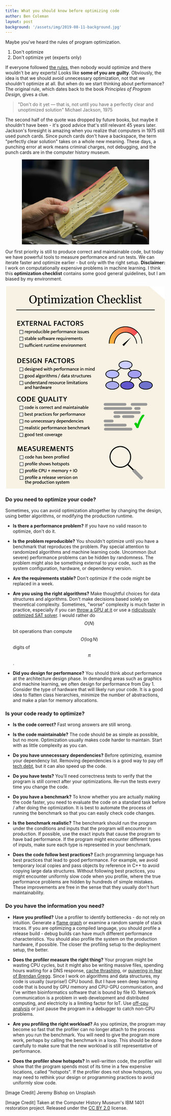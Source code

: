 ```yaml
---
title: What you should know before optimizing code
author: Ben Coleman
layout: post
background: '/assets/img/2019-08-11-background.jpg'
---
```


Maybe you've heard the rules of program optimization.

1. Don't optimize
2. Don't optimize yet (experts only)

If everyone followed [the rules](https://wiki.c2.com/?RulesOfOptimization), then nobody would optimize and there wouldn't be any experts! Looks like **some of you are guilty**. Obviously, the idea is that we should avoid unnecessary optimization, not that we shouldn't optimize at all. But when do we start thinking about performance? The original rule, which dates back to the book *Principles of Program Design*, gives a clue.

> "Don't do it yet — that is, not until you have a perfectly clear and unoptimized solution"
> Michael Jackson, 1975

The second half of the quote was dropped by future books, but maybe it shouldn't have been - it's good advice that's still relevant 45 years later. Jackson's foresight is amazing when you realize that computers in 1975 still used punch cards. Since punch cards don't have a backspace, the term "perfectly clear solution" takes on a whole new meaning. These days, a punching error at work means criminal charges, not debugging, and the punch cards are in the computer history museum. 

<img src="/assets/img/2020-07-21-punch-card.jpg" style="display:block; margin-left: auto; margin-right: auto;" width="400">

Our first priority is still to produce correct and maintainable code, but today we have powerful tools to measure performance and run tests. We can iterate faster and optimize earlier - but only with the right setup. **Disclaimer:** I work on computationally expensive problems in machine learning. I think this **optimization checklist** contains some good general guidelines, but I am biased by my environment.

<!-- software is far more complex today than in 1975. We have powerful tools to measure performance and run tests, but they're worthless if you don't use them. -->

<img src="/assets/img/optimization-checklist.png" style="display:block; margin-left: auto; margin-right: auto;" width="500">



### Do you need to optimize your code?
Sometimes, you can avoid optimization altogether by changing the design, using better algorithms, or modifying the production runtime.

- **Is there a performance problem?**
If you have no valid reason to optimize, don't do it.

- **Is the problem reproducible?** You shouldn't optimize until you have a benchmark that reproduces the problem. Pay special attention to randomized algorithms and machine learning code. Uncommon (but severe) performance problems can be hidden by randomness. The problem might also be something external to your code, such as the system configuration, hardware, or dependency version.

- **Are the requirements stable?** Don't optimize if the code might be replaced in a week.

- **Are you using the right algorithms?** Make thoughtful choices for data structures and algorithms. Don't make decisions based solely on theoretical complexity. Sometimes, "worse" complexity is much faster in practice, especially if you can [throw a GPU at it](https://arxiv.org/abs/1702.08734) or use a [ridiculously optimized SAT solver](https://codingnest.com/modern-sat-solvers-fast-neat-underused-part-1-of-n/). I would rather do $$O(N)$$ bit operations than compute $$O(\log N)$$ digits of $$\pi$$.

- **Did you design for performance?** You should think about performance at the architecture design phase. In demanding areas such as graphics and machine learning, we often design for performance from Day 1. Consider the type of hardware that will likely run your code. It is a good idea to flatten class hierarchies, minimize the number of abstractions, and make a plan for memory allocations.


<!-- Was the code designed with performance in mind? Maybe you need to optimize your design instead. -->

### Is your code ready to optimize?

- **Is the code correct?** Fast wrong answers are still wrong.

- **Is the code maintainable?** The code should be as simple as possible, but no more. Optimization usually makes code harder to maintain. Start with as little complexity as you can.

- **Do you have unnecessary dependencies?** Before optimizing, examine your dependency list. Removing dependencies is a good way to pay off [tech debt](https://static.googleusercontent.com/media/research.google.com/en//pubs/archive/37755.pdf), but it can also speed up the code.

- **Do you have tests?** You'll need correctness tests to verify that the program is still correct after your optimizations. Re-run the tests every time you change the code.

- **Do you have a benchmark?** To know whether you are actually making the code faster, you need to evaluate the code on a standard task before / after doing the optimization. It is best to automate the process of running the benchmark so that you can easily check code changes.

- **Is the benchmark realistic?** The benchmark should run the program under the conditions and inputs that the program will encounter in production. If possible, use the exact inputs that cause the program to have bad performance. If the program might encounter different types of inputs, make sure each type is represented in your benchmark.

- **Does the code follow best practices?** Each programming language has best practices that lead to good performance. For example, we avoid temporary local copies and pass objects by reference in C++ to avoid copying large data structures. Without following best practices, you might encounter uniformly slow code when you profile, where the true performance problems are hidden by hundreds of simple mistakes. These improvements are free in the sense that they usually don't hurt maintainability.


### Do you have the information you need?

- **Have you profiled?** Use a profiler to identify bottlenecks - do not rely on intuition. Generate a [flame graph](http://www.brendangregg.com/flamegraphs.html) or examine a random sample of stack traces. If you are optimizing a compiled language, you should profile a release build - debug builds can have much different performance characteristics. You should also profile the system on the production hardware, if possible. The closer the profiling setup to the deployment setup, the better. 

- **Does the profiler measure the right thing?** Your program might be wasting CPU cycles, but it might also be writing massive files, spending hours waiting for a DNS response, [cache thrashing](http://csweb.cs.wfu.edu/~torgerse/Kokua/More_SGI/007-3430-003/sgi_html/ch06.html), or [quivering in fear of Brendan Gregg](https://youtu.be/tDacjrSCeq4). Since I work on algorithms and data structures, my code is usually (surprise!) CPU bound. But I have seen deep learning code that is bound by GPU memory and CPU-GPU communication, and I've written bioinformatics software that is bound by file IO. Network communication is a problem in web development and distributed computing, and electricity is a limiting factor for IoT. Use [off-cpu analysis](http://www.brendangregg.com/offcpuanalysis.html) or just pause the program in a debugger to catch non-CPU problems.

- **Are you profiling the right workload?** As you optimize, the program may become so fast that the profiler can no longer attach to the process when you run the benchmark. You will need to give the program more work, perhaps by calling the benchmark in a loop. This should be done carefully to make sure that the new workload is still representative of performance. 

- **Does the profiler show hotspots?** In well-written code, the profiler will show that the program spends most of its time in a few expensive locations, called "hotspots". If the profiler does not show hotspots, you may need to rethink your design or programming practices to avoid uniformly slow code.



[Image Credit] Jeremy Bishop on Unsplash

[Image Credit] Taken at the Computer History Museum's IBM 1401 restoration project. Released under the [CC BY 2.0](https://creativecommons.org/licenses/by/2.0/) license. 
